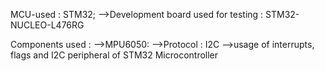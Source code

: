 MCU-used : STM32;
-->Development board used for testing : STM32-NUCLEO-L476RG

Components used :
-->MPU6050:
    -->Protocol : I2C
    -->usage of interrupts, flags and I2C peripheral of STM32 Microcontroller

